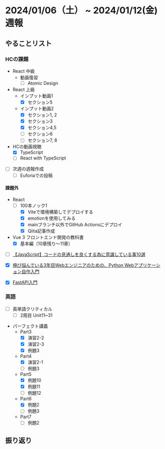 # 2024/01/06（土） ~ 2024/01/12(金) 週報

## やることリスト

### HCの課題

- React 中級
  - 動画復習
    - [ ] Atomic Design

- React 上級
  - インプット動画1
    - [x] セクション5
  - インプット動画2
    - [x] セクション1, 2
    - [x] セクション3
    - [x] セクション4,5
    - [ ] セクション6
    - [ ] セクション7, 8

- HCの動画視聴
  - [x] TypeScript
  - [ ] React with TypeScript

- [ ] 次週の週報作成
  - [ ] Euforiaでの投稿

#### 課題外

- React
  - [ ] 100本ノック1
    - [x] Viteで環境構築してデプロイする
    - [x] emotionを使用してみる
    - [x] mainブランチ以外でGitHub Actionsにデプロイ
    - [x] Qiita記事作成

- Vue 3 フロントエンド開発の教科書
  - [x] 基本編（10章残り〜11章）

- [ ] [【JavaScript】コードの見通しを良くする為に意識している事10選](https://zenn.dev/kata_n/articles/a3287ab0c01092)

- [x] [伸び悩んでいる3年目Webエンジニアのための、Python Webアプリケーション自作入門](https://zenn.dev/bigen1925/books/introduction-to-web-application-with-python)

- [x] [FastAPI入門](https://zenn.dev/sh0nk/books/537bb028709ab9)

### 英語

- [ ] 英単語クリティカル
  - [ ] 2周目 Unit11~31
- パーフェクト講義
  - Part3
    - [x] 演習2-2
    - [x] 演習2-3
    - [x] 例題3
  - Part4
    - [x] 演習2-1
    - [ ] 例題3
  - Part5
    - [x] 例題10
    - [x] 例題11
    - [ ] 例題12
  - Part6
    - [x] 例題2
    - [ ] 例題3
  - Part7
    - [ ] 例題2

## 振り返り
